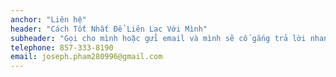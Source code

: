 ```yaml
---
anchor: "Liên hệ"
header: "Cách Tốt Nhất Để Liên Lạc Với Mình"
subheader: "Gọi cho mình hoặc gửi email và mình sẽ cố gắng trả lời nhanh nhất có thể nhé!"
telephone: 857-333-8190
email: joseph.pham280996@gmail.com
---
```

